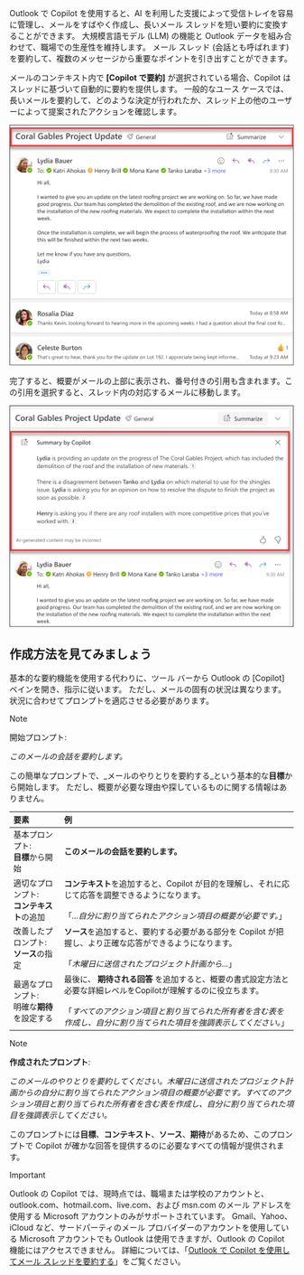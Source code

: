 
Outlook で Copilot を使用すると、AI を利用した支援によって受信トレイを容易に管理し、メールをすばやく作成し、長いメール スレッドを短い要約に変換することができます。 大規模言語モデル (LLM) の機能と Outlook データを組み合わせて、職場での生産性を維持します。 メール スレッド (会話とも呼ばれます) を要約して、複数のメッセージから重要なポイントを引き出すことができます。

メールのコンテキスト内で **[Copilot で要約]** が選択されている場合、Copilot はスレッドに基づいて自動的に要約を提供します。 一般的なユース ケースでは、長いメールを要約して、どのような決定が行われたか、スレッド上の他のユーザーによって提案されたアクションを確認します。

![Outlook の "Copilot で要約" エクスペリエンスのスクリーンショット。](../media/copilot-summarize-outlook.png)

完了すると、概要がメールの上部に表示され、番号付きの引用も含まれます。この引用を選択すると、スレッド内の対応するメールに移動します。

![Outlook での "Copilot で要約" の結果のスクリーンショット。](../media/copilot-summarize-results-outlook.png)

## 作成方法を見てみましょう

基本的な要約機能を使用する代わりに、ツール バーから Outlook の [Copilot] ペインを開き、指示に従います。 ただし、メールの固有の状況は異なります。状況に合わせてプロンプトを適応させる必要があります。

> [!NOTE]
> 開始プロンプト:
>
> _このメールの会話を要約します。_

この簡単なプロンプトで、_メールのやりとりを要約する_という基本的な**目標**から開始します。 ただし、概要が必要な理由や探しているものに関する情報はありません。

| 要素 | 例 |
| :------ | :------- |
| 基本プロンプト: <br>**目標**から開始 | **このメールの会話を要約します。** |
| 適切なプロンプト: <br>**コンテキスト**の追加 | **コンテキスト**を追加すると、Copilot が目的を理解し、それに応じて応答を調整できるようになります。<br><br>「_...自分に割り当てられたアクション項目の概要が必要です。_」 |
| 改善したプロンプト: <br>**ソース**の指定 | **ソース**を追加すると、要約する必要がある部分を Copilot が把握し、より正確な応答ができるようになります。<br><br>「_木曜日に送信されたプロジェクト計画から..._」 |
| 最適なプロンプト: <br>明確な**期待**を設定する | 最後に、 **期待される回答** を追加すると、概要の書式設定方法と必要な詳細レベルをCopilotが理解するのに役立ちます。<br><br>「_すべてのアクション項目と割り当てられた所有者を含む表を作成し、自分に割り当てられた項目を強調表示してください。_」 |

> [!NOTE]
> **作成されたプロンプト**:
>
> _このメールのやりとりを要約してください。木曜日に送信されたプロジェクト計画からの自分に割り当てられたアクション項目の概要が必要です。すべてのアクション項目と割り当てられた所有者を含む表を作成し、自分に割り当てられた項目を強調表示してください。_

このプロンプトには**目標**、**コンテキスト**、**ソース**、**期待**があるため、このプロンプトで Copilot が確かな回答を提供するのに必要なすべての情報が提供されます。 

> [!IMPORTANT]
> Outlook の Copilot では、現時点では、職場または学校のアカウントと、outlook.com、hotmail.com、live.com、および msn.com のメール アドレスを使用する Microsoft アカウントのみがサポートされています。 Gmail、Yahoo、iCloud など、サードパーティのメール プロバイダーのアカウントを使用している Microsoft アカウントでも Outlook は使用できますが、Outlook の Copilot 機能にはアクセスできません。 詳細については、「[Outlook で Copilot を使用してメール スレッドを要約する](https://support.microsoft.com/office/summarize-an-email-thread-with-copilot-in-outlook-a79873f2-396b-46dc-b852-7fe5947ab640)」をご覧ください。